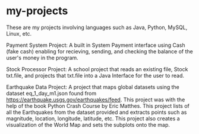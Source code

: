 # my-projects
These are my projects involving languages such as Java, Python, MySQL, Linux, etc.

Payment System Project: 
A built in System Payment interface using Cash (fake cash) enabling for recieving, sending, and checking the balance of the user's money in the program. 

Stock Processor Project: 
A school project that reads an existing file, Stock txt.file, and projects that txt.file into a Java Interface for the user to read.

Earthquake Data Project: 
A project that maps global datasets using the dataset eq_1_day_m1.json found from https://earthquake.usgs.gov/earthquakes/feed. This project was with the help of the book Python Crash Course by Eric Matthes. This project lists of all the Earthquakes from the dataset provided and extracts points such as magnitude, location, longitude, latitude, etc. This project also creates a visualization of the World Map and sets the subplots onto the map. 
